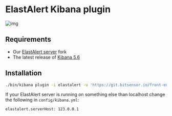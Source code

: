 # ElastAlert Kibana plugin

![img](https://www.bitsensor.io/assets/img/screenshots/template.gif)

## Requirements
- Our [ElastAlert server](https://github.com/bitsensor/elastalert) fork
- The latest release of [Kibana 5.6](https://github.com/elastic/kibana/tree/5.6)

## Installation
```bash
./bin/kibana plugin -i elastalert -u 'https://git.bitsensor.io/front-end/elastalert-kibana-plugin/builds/artifacts/5.6/raw/build/elastalert-kibana-plugin-latest.zip?job=build'
```

If your ElastAlert server is running on something else than localhost change the following in `config/kibana.yml`: 

```
elastalert.serverHost: 123.0.0.1
```
